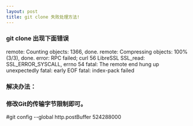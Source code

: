```yaml
---
layout: post
title: git clone 失败处理方法!
---
```


### git clone 出现下面错误

remote: Counting objects: 1366, done.
remote: Compressing objects: 100% (3/3), done.
error: RPC failed; curl 56 LibreSSL SSL_read: SSL_ERROR_SYSCALL, errno 54
fatal: The remote end hung up unexpectedly
fatal: early EOF
fatal: index-pack failed

###  解决办法：

### 修改Git的传输字节限制即可。

#git config --global http.postBuffer  524288000
